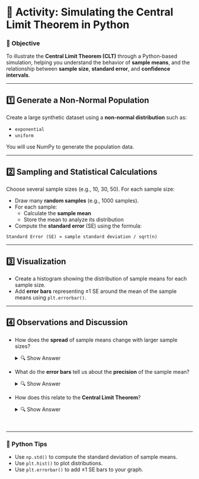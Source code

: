
# 🧪 Activity: Simulating the Central Limit Theorem in Python

### 🎯 Objective
To illustrate the **Central Limit Theorem (CLT)** through a Python-based simulation, helping you understand the behavior of **sample means**, and the relationship between **sample size**, **standard error**, and **confidence intervals**.

---

## 1️⃣ Generate a Non-Normal Population

Create a large synthetic dataset using a **non-normal distribution** such as:
- `exponential`
- `uniform`

You will use NumPy to generate the population data.

---

## 2️⃣ Sampling and Statistical Calculations

Choose several sample sizes (e.g., 10, 30, 50). For each sample size:

- Draw many **random samples** (e.g., 1000 samples).
- For each sample:
  - Calculate the **sample mean**
  - Store the mean to analyze its distribution
- Compute the **standard error** (SE) using the formula:

```
Standard Error (SE) ≈ sample standard deviation / sqrt(n)
```

---

## 3️⃣ Visualization

- Create a histogram showing the distribution of sample means for each sample size.
- Add **error bars** representing ±1 SE around the mean of the sample means using `plt.errorbar()`.

---

## 4️⃣ Observations and Discussion

- How does the **spread** of sample means change with larger sample sizes?
  <details>
  <summary>🔍 Show Answer</summary>
  In your simulation, the spread of the sample means (i.e., how wide the histogram is) becomes narrower as the sample size increases from 10 to 30 
  to 50.
  
  This is because:
  
  Larger samples reduce the impact of extreme values (which are common in an exponential distribution).
  
  Each larger sample gives a better estimate of the population mean, so the variability between sample means decreases.
  
  You can visually see this in your histograms — the one for sample size 10 is wider and more spread out, while the one for 50 is tighter around 
  the mean.
  </details>
  
- What do the **error bars** tell us about the **precision** of the sample mean?
  <details>
  <summary>🔍 Show Answer</summary>
  The error bars you plotted using plt.errorbar() show ±1 standard error (SE) around the average of the sample means.

  From the code:

  ```python
  std_err = np.std(sample_means, ddof=1) / np.sqrt(size)
  ```
  For larger sample sizes, this SE gets smaller. That means the sample mean is more precise — it’s closer to the true population mean more 
  consistently. So the error bars visually show us how confidence improves with more data per sample.


- How does this relate to the **Central Limit Theorem**?

  <details>
  <summary>🔍 Show Answer</summary>
  Even though your population data is exponentially distributed (highly skewed), the distribution of the sample means becomes approximately 
   normal — especially for larger sample sizes. This is exactly what the Central Limit Theorem (CLT) predicts:
  
  - Regardless of the original distribution, the distribution of sample means tends toward normal as sample size increases.
  
  - You can see this in your histograms: the shape of the sample mean distribution looks more bell-shaped as you go from size 10 → 30 → 50.
  
  - Also, the decrease in SE with increasing sample size matches the CLT’s prediction that:      SE ∝ 1 / √n

​


---

### 🧩 Python Tips

- Use `np.std()` to compute the standard deviation of sample means.
- Use `plt.hist()` to plot distributions.
- Use `plt.errorbar()` to add ±1 SE bars to your graph.

